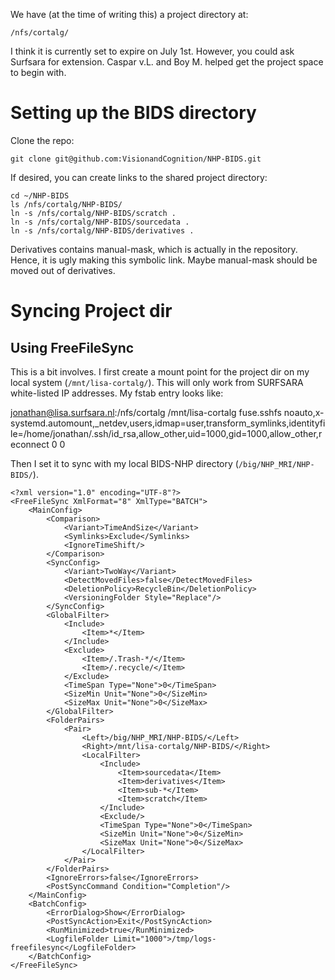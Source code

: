 We have (at the time of writing this) a project directory at:

    /nfs/cortalg/
    
I think it is currently set to expire on July 1st. However, you could ask Surfsara for extension. 
Caspar v.L. and Boy M. helped get the project space to begin with.

Setting up the BIDS directory
=============================

Clone the repo:

    git clone git@github.com:VisionandCognition/NHP-BIDS.git
    
If desired, you can create links to the shared project directory:

    cd ~/NHP-BIDS
    ls /nfs/cortalg/NHP-BIDS/
    ln -s /nfs/cortalg/NHP-BIDS/scratch .
    ln -s /nfs/cortalg/NHP-BIDS/sourcedata .
    ln -s /nfs/cortalg/NHP-BIDS/derivatives .
    
Derivatives contains manual-mask, which is actually in the repository.
Hence, it is ugly making this symbolic link. Maybe manual-mask should be moved out of derivatives.

Syncing Project dir
==================

Using FreeFileSync
------------------

This is a bit involves. I first create a mount point for the project dir on my local system (`/mnt/lisa-cortalg/`).
This will only work from SURFSARA white-listed IP addresses.
My fstab entry looks like:

   jonathan@lisa.surfsara.nl:/nfs/cortalg /mnt/lisa-cortalg fuse.sshfs noauto,x-systemd.automount,_netdev,users,idmap=user,transform_symlinks,identityfile=/home/jonathan/.ssh/id_rsa,allow_other,uid=1000,gid=1000,allow_other,reconnect 0 0

Then I set it to sync with my local BIDS-NHP directory (`/big/NHP_MRI/NHP-BIDS/`).

    <?xml version="1.0" encoding="UTF-8"?>
    <FreeFileSync XmlFormat="8" XmlType="BATCH">
        <MainConfig>
            <Comparison>
                <Variant>TimeAndSize</Variant>
                <Symlinks>Exclude</Symlinks>
                <IgnoreTimeShift/>
            </Comparison>
            <SyncConfig>
                <Variant>TwoWay</Variant>
                <DetectMovedFiles>false</DetectMovedFiles>
                <DeletionPolicy>RecycleBin</DeletionPolicy>
                <VersioningFolder Style="Replace"/>
            </SyncConfig>
            <GlobalFilter>
                <Include>
                    <Item>*</Item>
                </Include>
                <Exclude>
                    <Item>/.Trash-*/</Item>
                    <Item>/.recycle/</Item>
                </Exclude>
                <TimeSpan Type="None">0</TimeSpan>
                <SizeMin Unit="None">0</SizeMin>
                <SizeMax Unit="None">0</SizeMax>
            </GlobalFilter>
            <FolderPairs>
                <Pair>
                    <Left>/big/NHP_MRI/NHP-BIDS/</Left>
                    <Right>/mnt/lisa-cortalg/NHP-BIDS/</Right>
                    <LocalFilter>
                        <Include>
                            <Item>sourcedata</Item>
                            <Item>derivatives</Item>
                            <Item>sub-*</Item>
                            <Item>scratch</Item>
                        </Include>
                        <Exclude/>
                        <TimeSpan Type="None">0</TimeSpan>
                        <SizeMin Unit="None">0</SizeMin>
                        <SizeMax Unit="None">0</SizeMax>
                    </LocalFilter>
                </Pair>
            </FolderPairs>
            <IgnoreErrors>false</IgnoreErrors>
            <PostSyncCommand Condition="Completion"/>
        </MainConfig>
        <BatchConfig>
            <ErrorDialog>Show</ErrorDialog>
            <PostSyncAction>Exit</PostSyncAction>
            <RunMinimized>true</RunMinimized>
            <LogfileFolder Limit="1000">/tmp/logs-freefilesync</LogfileFolder>
        </BatchConfig>
    </FreeFileSync>
